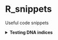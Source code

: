 # R_snippets
Useful code snippets

<details><summary><b>Testing DNA indices</b></summary>

```R
library(DNABarcodes)
library(magrittr)
library(rstudioapi)
setwd(dirname(getActiveDocumentContext()$path))

# Provide a set of barcodes (from a file or manually)
table <- read.table(file = "barcodes.txt", header = TRUE, sep = "\t", stringsAsFactors = FALSE, fill = TRUE)

# select a subset to test
barcodes <- table[["Riboseq"]]

# Hamming distance and error tolerance
analyse.barcodes(barcodes)
```

</details>
